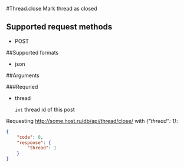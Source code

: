 #Thread.close
Mark thread as closed

## Supported request methods 
* POST

##Supported formats
* json

##Arguments


###Requried
* thread

   ```int``` thread id of this post


Requesting http://some.host.ru/db/api/thread/close/ with *{"thread": 1}*:
```json
{
    "code": 0,
    "response": {
        "thread": 1
    }
}
```
